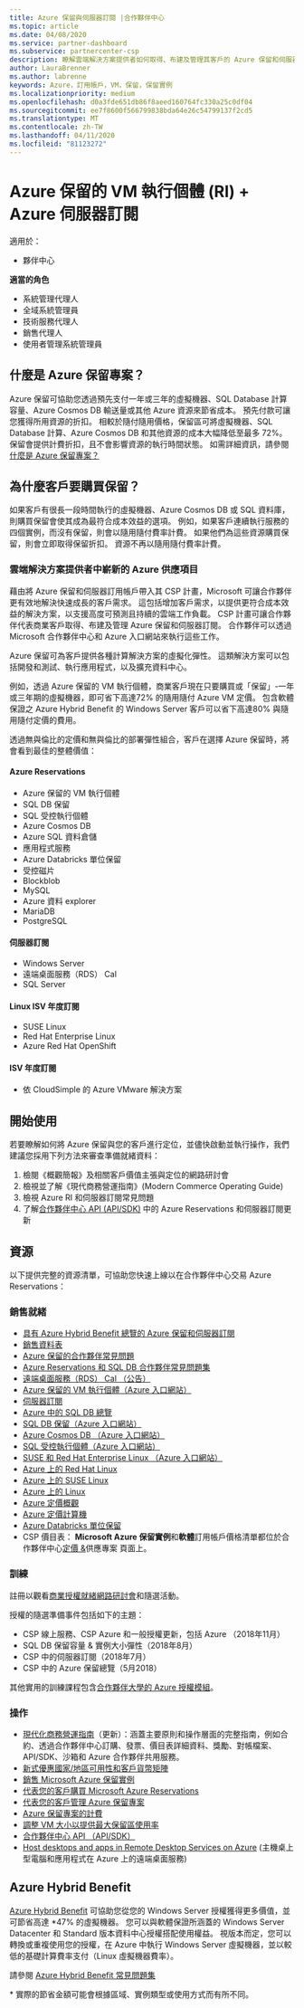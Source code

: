 ```yaml
---
title: Azure 保留與伺服器訂閱 |合作夥伴中心
ms.topic: article
ms.date: 04/08/2020
ms.service: partner-dashboard
ms.subservice: partnercenter-csp
description: 瞭解雲端解決方案提供者如何取得、布建及管理其客戶的 Azure 保留和伺服器訂閱。
author: LauraBrenner
ms.author: labrenne
keywords: Azure，訂用帳戶，VM，保留，保留實例
ms.localizationpriority: medium
ms.openlocfilehash: d0a3fde651db86f8aeed160764fc330a25c0df04
ms.sourcegitcommit: ee7f8600f566799838bda64e26c54799137f2cd5
ms.translationtype: MT
ms.contentlocale: zh-TW
ms.lasthandoff: 04/11/2020
ms.locfileid: "81123272"
---
```

<!-- Mike Aasen wrote and owns this topic -->

# <a name="azure-reserved-vm-instances-ri--server-subscriptions-for-azure"></a>Azure 保留的 VM 執行個體 (RI) + Azure 伺服器訂閱

適用於：

- 夥伴中心

**適當的角色**

- 系統管理代理人
- 全域系統管理員
- 技術服務代理人
- 銷售代理人
- 使用者管理系統管理員
 
## <a name="what-are-azure-reservations"></a>什麼是 Azure 保留專案？

Azure 保留可協助您透過預先支付一年或三年的虛擬機器、SQL Database 計算容量、Azure Cosmos DB 輸送量或其他 Azure 資源來節省成本。 預先付款可讓您獲得所用資源的折扣。 相較於隨付隨用價格，保留區可將虛擬機器、SQL Database 計算、Azure Cosmos DB 和其他資源的成本大幅降低至最多 72%。 保留會提供計費折扣，且不會影響資源的執行時間狀態。 如需詳細資訊，請參閱[什麼是 Azure 保留專案？](https://docs.microsoft.com/azure/billing/billing-save-compute-costs-reservations)

## <a name="why-should-customers-buy-a-reservation"></a>為什麼客戶要購買保留？

如果客戶有很長一段時間執行的虛擬機器、Azure Cosmos DB 或 SQL 資料庫，則購買保留會使其成為最符合成本效益的選項。 例如，如果客戶連續執行服務的四個實例，而沒有保留，則會以隨用隨付費率計費。 如果他們為這些資源購買保留，則會立即取得保留折扣。 資源不再以隨用隨付費率計費。

### <a name="compelling-new-azure-offer-in-csp"></a>雲端解決方案提供者中嶄新的 Azure 供應項目

藉由將 Azure 保留和伺服器訂用帳戶帶入其 CSP 計畫，Microsoft 可讓合作夥伴更有效地解決快速成長的客戶需求。 這包括增加客戶需求，以提供更符合成本效益的解決方案，以支援高度可預測且持續的雲端工作負載。 CSP 計畫可讓合作夥伴代表商業客戶取得、布建及管理 Azure 保留和伺服器訂閱。 合作夥伴可以透過 Microsoft 合作夥伴中心和 Azure 入口網站來執行這些工作。

Azure 保留可為客戶提供各種計算解決方案的虛擬化彈性。 這類解決方案可以包括開發和測試、執行應用程式，以及擴充資料中心。

例如，透過 Azure 保留的 VM 執行個體，商業客戶現在只要購買或「保留」-一年或三年期的虛擬機器，即可省下高達72% 的隨用隨付 Azure VM 定價。 包含軟體保證之 Azure Hybrid Benefit 的 Windows Server 客戶可以省下高達80% 與隨用隨付定價的費用。

透過無與倫比的定價和無與倫比的部署彈性組合，客戶在選擇 Azure 保留時，將會看到最佳的整體價值：

#### <a name="azure-reservations"></a>Azure Reservations

- Azure 保留的 VM 執行個體
- SQL DB 保留
- SQL 受控執行個體
- Azure Cosmos DB
- Azure SQL 資料倉儲
- 應用程式服務
- Azure Databricks 單位保留
- 受控磁片
- Blockblob
- MySQL
- Azure 資料 explorer
- MariaDB
- PostgreSQL

#### <a name="server-subscriptions"></a>伺服器訂閱

- Windows Server
- 遠端桌面服務（RDS） Cal
- SQL Server

#### <a name="linux-isv-annual-subscriptions"></a>Linux ISV 年度訂閱

- SUSE Linux
- Red Hat Enterprise Linux
- Azure Red Hat OpenShift

#### <a name="isv-annual-subscriptions"></a>ISV 年度訂閱

- 依 CloudSimple 的 Azure VMware 解決方案

## <a name="getting-started"></a>開始使用

若要瞭解如何將 Azure 保留與您的客戶進行定位，並儘快啟動並執行操作，我們建議您採用下列方法來審查準備就緒資料：

1. 檢閱《概觀簡報》及相關客戶價值主張與定位的網路研討會
2. 檢視並了解《現代商務營運指南》(Modern Commerce Operating Guide)
3. 檢視 Azure RI 和伺服器訂閱常見問題
4. 了解[合作夥伴中心 API (API/SDK)](https://docs.microsoft.com/partner-center/develop/purchase-azure-reserved-vm-instances) 中的 Azure Reservations 和伺服器訂閱更新

## <a name="resources"></a>資源

以下提供完整的資源清單，可協助您快速上線以在合作夥伴中心交易 Azure Reservations：

### <a name="sales-readiness"></a>銷售就緒

- [具有 Azure Hybrid Benefit 總覽的 Azure 保留和伺服器訂閱](https://assetsprod.microsoft.com/Azure-reservations-and-server-subscriptions-with-azure-hybrid-benefit.pptx)
- [銷售資料表](https://assetsprod.microsoft.com/mpn/Azure-RI-Sales-Sheet-CSP.pdf)
- [Azure 保留的合作夥伴常見問題](https://assetsprod.microsoft.com/Partner-faq-for-azure-reservations.docx)
- [Azure Reservations 和 SQL DB 合作夥伴常見問題集](https://assetsprod.microsoft.com/Partner-faq-for-azure-reservations-sql-db.docx)
- [遠端桌面服務（RDS） Cal （公告）](https://cloudblogs.microsoft.com/windowsserver/2018/10/03/remote-desktop-services-2019-generally-available-with-windows-server-2019/)
- [Azure 保留的 VM 執行個體（Azure 入口網站）](https://docs.microsoft.com/azure/virtual-machines/windows/prepay-reserved-vm-instances)
- [伺服器訂閱](https://docs.microsoft.com/partner-center/csp-software-subscriptions)
- [Azure 中的 SQL DB 總覽](https://assetsprod.microsoft.com/Sql-db-in-azure-overview.pptx)
- [SQL DB 保留（Azure 入口網站）](https://docs.microsoft.com/azure/sql-database/sql-database-reserved-capacity)
- [Azure Cosmos DB （Azure 入口網站）](https://docs.microsoft.com/azure/cosmos-db/cosmos-db-reserved-capacity)
- [SQL 受控執行個體（Azure 入口網站）](https://docs.microsoft.com/azure/sql-database/sql-database-managed-instance)
- [SUSE 和 Red Hat Enterprise Linux （Azure 入口網站）](https://docs.microsoft.com/azure/virtual-machines/linux/prepay-suse-software-charges)
- [Azure 上的 Red Hat Linux](https://azure.com/redhat)
- [Azure 上的 SUSE Linux](https://azure.microsoft.com/overview/linux-on-azure/suse/)
- [Azure 上的 Linux](https://azure.microsoft.com/overview/linux-on-azure/)
- [Azure 定價概觀](https://azure.microsoft.com/pricing/)
- [Azure 定價計算機](https://azure.microsoft.com/pricing/calculator)
- [Azure Databricks 單位保留](https://docs.microsoft.com/azure/billing/billing-prepay-databricks-reserved-capacity)
- CSP 價目表： **Microsoft Azure 保留實例**和**軟體**訂用帳戶價格清單都位於合作夥伴中心[定價 &](https://partner.microsoft.com/pcv/sales)供應專案 頁面上。

### <a name="training"></a>訓練

註冊以觀看[商業授權就緒網路研討會](https://commercial-licensing.eventbuilder.com/FY2019_ALL)和隨選活動。

授權的隨選準備事件包括如下的主題：

- CSP 線上服務、CSP Azure 和一般授權更新，包括 Azure （2018年11月）
- SQL DB 保留容量 & 實例大小彈性（2018年8月）
- CSP 中的伺服器訂閱（2018年7月）
- CSP 中的 Azure 保留總覽（5月2018）

其他實用的訓練課程包含[合作夥伴大學的 Azure 授權模組](https://aka.ms/azure_partner_licensing)。

### <a name="operations"></a>操作

- [現代化商務營運指南](https://assetsprod.microsoft.com/mpn/Partner-Center-Modern-Commerce-Operating-Guide.docx)（更新）：涵蓋主要原則和操作層面的完整指南，例如合約、透過合作夥伴中心訂購、發票、價目表詳細資料、獎勵、對帳檔案、API/SDK、沙箱和 Azure 合作夥伴共用服務。
- [新式優惠國家/地區可用性和客戶貨幣矩陣](https://assetsprod.microsoft.com/modern-offers-country-currency-availability.xlsx)
- [銷售 Microsoft Azure 保留實例](https://go.microsoft.com/fwlink/?linkid=872806)
- [代表您的客戶購買 Microsoft Azure Reservations](https://go.microsoft.com/fwlink/?linkid=872807)
- [代表您的客戶管理 Azure 保留專案](https://go.microsoft.com/fwlink/?linkid=872808)
- [Azure 保留專案的計費](azure-plan-billing.md)
- [調整 VM 大小以提供最大保留區使用率](https://go.microsoft.com/fwlink/?linkid=872810)
- [合作夥伴中心 API （API/SDK）](https://docs.microsoft.com/partner-center/develop/purchase-azure-reserved-vm-instances)
- [Host desktops and apps in Remote Desktop Services on Azure](https://docs.microsoft.com/windows-server/remote/remote-desktop-services/welcome-to-rds) (主機桌上型電腦和應用程式在 Azure 上的遠端桌面服務)

## <a name="azure-hybrid-benefit"></a>Azure Hybrid Benefit

[Azure Hybrid Benefit](https://azure.microsoft.com/pricing/hybrid-benefit) 可協助您從您的 Windows Server 授權獲得更多價值，並可節省高達 *47% 的虛擬機器。 您可以與軟體保證所涵蓋的 Windows Server Datacenter 和 Standard 版本資料中心授權搭配使用權益。 視版本而定，您可以轉換或重複使用您的授權，在 Azure 中執行 Windows Server 虛擬機器，並以較低的基礎計算費率支付（Linux 虛擬機器費率）。

請參閱 [Azure Hybrid Benefit 常見問題集](https://azure.microsoft.com/pricing/hybrid-benefit/faq/)

\* 實際的節省金額可能會根據區域、實例類型或使用方式而有所不同。

